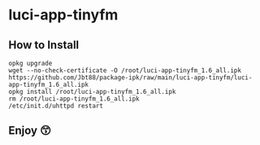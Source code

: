 # luci-app-tinyfm


## How to Install

    opkg upgrade
    wget --no-check-certificate -O /root/luci-app-tinyfm_1.6_all.ipk https://github.com/Jbt88/package-ipk/raw/main/luci-app-tinyfm/luci-app-tinyfm_1.6_all.ipk
    opkg install /root/luci-app-tinyfm_1.6_all.ipk
    rm /root/luci-app-tinyfm_1.6_all.ipk
    /etc/init.d/uhttpd restart
    
## Enjoy 😙
